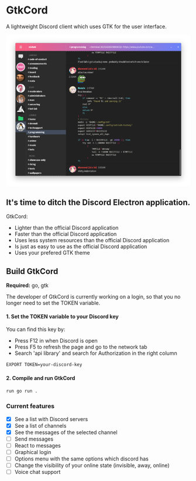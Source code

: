 # GtkCord

A lightweight Discord client which uses GTK for the user interface.

![Screenshot of gtkcord](.readme-resources/images/screenshot1.png)

## It's time to ditch the Discord Electron application.

GtkCord:
- Lighter than the official Discord application
- Faster than the official Discord application
- Uses less system resources than the official Discord application
- Is just as easy to use as the official Discord application
- Uses your prefered GTK theme

## Build GtkCord
**Required:** go, gtk

The developer of GtkCord is currently working on a login, so that you no longer need to set the TOKEN variable.

#### 1. Set the TOKEN variable to your Discord key

You can find this key by:
- Press F12 in when Discord is open
- Press F5 to refresh the page and go to the network tab
- Search 'api library' and search for Authorization in the right column

```bash
EXPORT TOKEN=your-discord-key
```

#### 2. Compile and run GtkCord
```bash
run go run .
```

### Current features
- [X] See a list with Discord servers
- [X] See a list of channels
- [X] See the messages of the selected channel
- [ ] Send messages
- [ ] React to messages
- [ ] Graphical login
- [ ] Options menu with the same options which discord has
- [ ] Change the visibility of your online state (invisible, away, online)
- [ ] Voice chat support